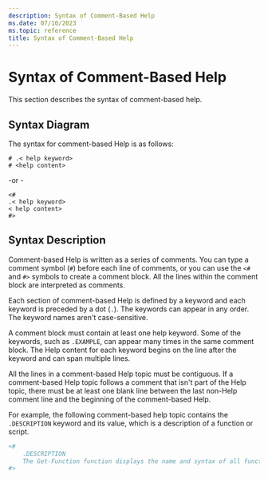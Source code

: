 ```yaml
---
description: Syntax of Comment-Based Help
ms.date: 07/10/2023
ms.topic: reference
title: Syntax of Comment-Based Help
---
```

# Syntax of Comment-Based Help

This section describes the syntax of comment-based help.

## Syntax Diagram

 The syntax for comment-based Help is as follows:

```
# .< help keyword>
# <help content>
```

-or -

```
<#
.< help keyword>
< help content>
#>
```

## Syntax Description

 Comment-based Help is written as a series of comments. You can type a comment symbol (`#`) before
 each line of comments, or you can use the `<#` and `#>` symbols to create a comment block. All the
 lines within the comment block are interpreted as comments.

 Each section of comment-based Help is defined by a keyword and each keyword is preceded by a dot
 (`.`). The keywords can appear in any order. The keyword names aren't case-sensitive.

 A comment block must contain at least one help keyword. Some of the keywords, such as `.EXAMPLE`,
 can appear many times in the same comment block. The Help content for each keyword begins on the
 line after the keyword and can span multiple lines.

 All the lines in a comment-based Help topic must be contiguous. If a comment-based Help topic
 follows a comment that isn't part of the Help topic, there must be at least one blank line between
 the last non-Help comment line and the beginning of the comment-based Help.

 For example, the following comment-based help topic contains the `.DESCRIPTION` keyword and its
 value, which is a description of a function or script.

```powershell
<#
    .DESCRIPTION
    The Get-Function function displays the name and syntax of all functions in the session.
#>
```
